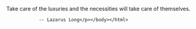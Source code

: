 <html><body><p>Take care of the luxuries and the necessities will take care of themselves.

                -- Lazarus Long</p></body></html>